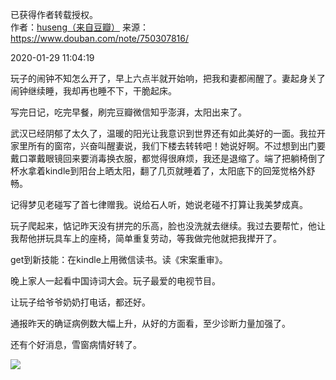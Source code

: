 已获得作者转载授权。  
作者：[huseng（来自豆瓣）](https://www.douban.com/people/huseng/) 
来源：https://www.douban.com/note/750307816/

2020-01-29 11:04:19

玩子的闹钟不知怎么开了，早上六点半就开始响，把我和妻都闹醒了。妻起身关了闹钟继续睡，我却再也睡不下，干脆起床。

写完日记，吃完早餐，刷完豆瓣微信知乎澎湃，太阳出来了。

武汉已经阴郁了太久了，温暖的阳光让我意识到世界还有如此美好的一面。我拉开家里所有的窗帘，兴奋叫醒妻说，我们下楼去转转吧！她说好啊。不过想到出门要戴口罩戴眼镜回来要消毒换衣服，都觉得很麻烦，我还是退缩了。端了把躺椅倒了杯水拿着kindle到阳台上晒太阳，翻了几页就睡着了，太阳底下的回笼觉格外舒畅。

记得梦见老碰写了首七律赠我。说给石人听，她说老碰不打算让我美梦成真。

玩子爬起来，惦记昨天没有拼完的乐高，脸也没洗就去继续。我过去要帮忙，他让我帮他拼玩具车上的座椅，简单重复劳动，等我做完他就把我撵开了。

get到新技能：在kindle上用微信读书。读《宋案重审》。

晚上家人一起看中国诗词大会。玩子最爱的电视节目。

让玩子给爷爷奶奶打电话，都还好。

通报昨天的确证病例数大幅上升，从好的方面看，至少诊断力量加强了。

还有个好消息，雪窗病情好转了。

![](./pic/01-29-huseng-1月28日)